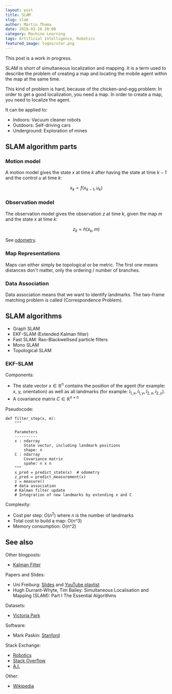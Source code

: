 ```yaml
---
layout: post
title: SLAM
slug: slam
author: Martin Thoma
date: 2018-03-26 20:00
category: Machine Learning
tags: Artificial Intelligence, Robotics
featured_image: logos/star.png
---
```

<div class="info">This post is a work in progress.</div>

SLAM is short of simultaneous localization and mapping. It is a term used to
describe the problem of creating a map and locating the mobile agent within the
map at the same time.

This kind of problem is hard, because of the chicken-and-egg problem: In order
to get a good localization, you need a map. In order to create a map, you need
to localize the agent.

It can be applied to:

* Indoors: Vacuum cleaner robots
* Outdoors: Self-driving cars
* Underground: Exploration of mines

## SLAM algorithm parts

### Motion model

A motion model gives the state $x$ at time $k$ after having the state at time
$k-1$ and the control $u$ at time $k$:

$$x_k = f(x_{k-1}, u_k)$$



### Observation model

The observation model gives the observation $z$ at time $k$, given the map $m$
and the state $x$ at time $k$:

$$z_k = h(x_k, m)$$

See [odometry](https://en.wikipedia.org/wiki/Odometry).


### Map Representations

Maps can either simply be topological or be metric. The first one means
distances don't matter, only the ordering / number of branches.


### Data Association

Data association means that we want to identify landmarks. The two-frame
matching problem is called (Correspondence Problem).


## SLAM algorithms

* Graph SLAM
* EKF-SLAM (Extended Kalman filter)
* Fast SLAM: Rao-Blackwellised particle filters
* Mono SLAM
* Topological SLAM

### EKF-SLAM

Components:

* The state vector $x \in \mathbb{R}^{n}$ contains the position of the agent (for example: x, y, orientation) as
  well as all landmarks (for example: $l_{1,x}, l_{1,y}, l_{2,x}, l_{2,y}$).
* A covariance matrix $C \in \mathbb{R}^{n \times n}$

Pseudocode:

```
def filter_step(x, m):
    """

    Parameters
    ----------
    x : ndarray
        State vector, including landmark positions
        shape: n
    C : ndarray
        Covariance matrix
        spahe: n x n
    """
    x_pred = predict_state(x)  # odometry
    z_pred = predict_measurement(x)
    z = measure()
    # data association
    # Kalman filter update
    # Integration of new landmarks by extending x and C
```

Complexity:

* Cost per step: $O(n^2)$ where $n$ is the number of landmarks
* Total cost to build a map: O(n^3)
* Memory consumption: O(n^2)


## See also

Other blogposts:
* [Kalman Filter](https://martin-thoma.com/kalman-filter/)

Papers and Slides:
* Uni Freiburg: [Slides](http://ais.informatik.uni-freiburg.de/teaching/ss12/robotics/slides/12-slam.pdf) and [YouTube playlist](https://www.youtube.com/watch?v=U6vr3iNrwRA&list=PLgnQpQtFTOGQrZ4O5QzbIHgl3b1JHimN_)
* Hugh Durrant-Whyte, Tim Bailey: Simultaneous Localisation and Mapping (SLAM): Part I The Essential Algorithms

Datasets:
* [Victoria Park](http://www-personal.acfr.usyd.edu.au/nebot/victoria_park.htm)

Software:
* Mark Paskin: [Stanford](http://ai.stanford.edu/~paskin/slam/)

Stack Exchange:
* [Robotics](https://robotics.stackexchange.com/questions/tagged/slam)
* [Stack Overflow](https://stackoverflow.com/questions/tagged/slam)
* [A.I.](https://ai.stackexchange.com/search?q=slam)

Other:
* [Wikipedia](https://en.wikipedia.org/wiki/Simultaneous_localization_and_mapping)
